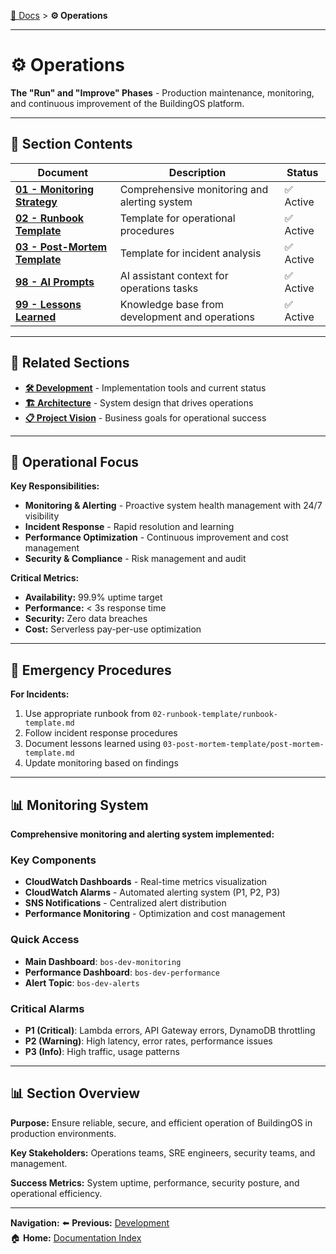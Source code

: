 [📖 Docs](../README.md) > **⚙️ Operations**

---

# ⚙️ Operations

**The "Run" and "Improve" Phases** - Production maintenance, monitoring, and continuous improvement of the BuildingOS platform.

---

## 📑 **Section Contents**

| Document | Description | Status |
|----------|-------------|--------|
| **[01 - Monitoring Strategy](./01-monitoring-strategy/README.md)** | Comprehensive monitoring and alerting system | ✅ Active |
| **[02 - Runbook Template](./02-runbook-template/runbook-template.md)** | Template for operational procedures | ✅ Active |
| **[03 - Post-Mortem Template](./03-post-mortem-template/post-mortem-template.md)** | Template for incident analysis | ✅ Active |
| **[98 - AI Prompts](./98-ai-prompts/README.md)** | AI assistant context for operations tasks | ✅ Active |
| **[99 - Lessons Learned](./99-lessons/README.md)** | Knowledge base from development and operations | ✅ Active |

---

## 🔗 **Related Sections**

- **[🛠️ Development](../03-development/README.md)** - Implementation tools and current status
- **[🏗️ Architecture](../02-architecture/README.md)** - System design that drives operations
- **[📋 Project Vision](../01-project-vision/README.md)** - Business goals for operational success

---

## 🎯 **Operational Focus**

**Key Responsibilities:**
- **Monitoring & Alerting** - Proactive system health management with 24/7 visibility
- **Incident Response** - Rapid resolution and learning
- **Performance Optimization** - Continuous improvement and cost management
- **Security & Compliance** - Risk management and audit

**Critical Metrics:**
- **Availability:** 99.9% uptime target
- **Performance:** < 3s response time
- **Security:** Zero data breaches
- **Cost:** Serverless pay-per-use optimization

---

## 🚨 **Emergency Procedures**

**For Incidents:**
1. Use appropriate runbook from `02-runbook-template/runbook-template.md`
2. Follow incident response procedures
3. Document lessons learned using `03-post-mortem-template/post-mortem-template.md`
4. Update monitoring based on findings

---

## 📊 **Monitoring System**

**Comprehensive monitoring and alerting system implemented:**

### **Key Components**
- **CloudWatch Dashboards** - Real-time metrics visualization
- **CloudWatch Alarms** - Automated alerting system (P1, P2, P3)
- **SNS Notifications** - Centralized alert distribution
- **Performance Monitoring** - Optimization and cost management

### **Quick Access**
- **Main Dashboard**: `bos-dev-monitoring`
- **Performance Dashboard**: `bos-dev-performance`
- **Alert Topic**: `bos-dev-alerts`

### **Critical Alarms**
- **P1 (Critical)**: Lambda errors, API Gateway errors, DynamoDB throttling
- **P2 (Warning)**: High latency, error rates, performance issues
- **P3 (Info)**: High traffic, usage patterns

---

## 📊 **Section Overview**

**Purpose:** Ensure reliable, secure, and efficient operation of BuildingOS in production environments.

**Key Stakeholders:** Operations teams, SRE engineers, security teams, and management.

**Success Metrics:** System uptime, performance, security posture, and operational efficiency.

---

**Navigation:**
⬅️ **Previous:** [Development](../03-development/README.md)  
🏠 **Home:** [Documentation Index](../README.md)
